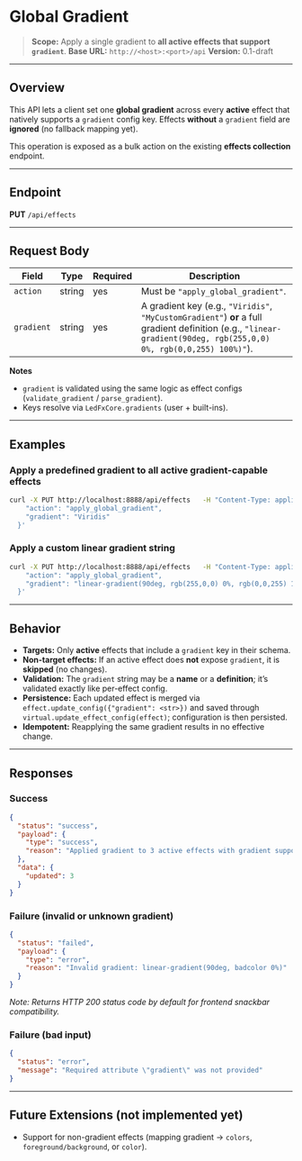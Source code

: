 # **Global Gradient**

> **Scope:** Apply a single gradient to **all active effects that support `gradient`**.
> **Base URL:** `http://<host>:<port>/api`
> **Version:** 0.1-draft

---

## Overview

This API lets a client set one **global gradient** across every **active** effect that natively supports a `gradient` config key.
Effects **without** a `gradient` field are **ignored** (no fallback mapping yet).

This operation is exposed as a bulk action on the existing **effects collection** endpoint.

---

## Endpoint

**PUT** `/api/effects`

---

## Request Body

| Field      | Type   | Required | Description |
|------------|--------|----------|-------------|
| `action`   | string | yes      | Must be `"apply_global_gradient"`. |
| `gradient` | string | yes      | A gradient key (e.g., `"Viridis"`, `"MyCustomGradient"`) **or** a full gradient definition (e.g., `"linear-gradient(90deg, rgb(255,0,0) 0%, rgb(0,0,255) 100%)"`). |

**Notes**
- `gradient` is validated using the same logic as effect configs (`validate_gradient` / `parse_gradient`).
- Keys resolve via `LedFxCore.gradients` (user + built-ins).

---

## Examples

### Apply a predefined gradient to all active gradient-capable effects
```bash
curl -X PUT http://localhost:8888/api/effects   -H "Content-Type: application/json"   -d '{
    "action": "apply_global_gradient",
    "gradient": "Viridis"
  }'
```

### Apply a custom linear gradient string
```bash
curl -X PUT http://localhost:8888/api/effects   -H "Content-Type: application/json"   -d '{
    "action": "apply_global_gradient",
    "gradient": "linear-gradient(90deg, rgb(255,0,0) 0%, rgb(0,0,255) 100%)"
  }'
```

---

## Behavior

- **Targets:** Only **active** effects that include a `gradient` key in their schema.
- **Non-target effects:** If an active effect does **not** expose `gradient`, it is **skipped** (no changes).
- **Validation:** The `gradient` string may be a **name** or a **definition**; it’s validated exactly like per-effect config.
- **Persistence:** Each updated effect is merged via `effect.update_config({"gradient": <str>})` and saved through `virtual.update_effect_config(effect)`; configuration is then persisted.
- **Idempotent:** Reapplying the same gradient results in no effective change.

---

## Responses

### Success
```json
{
  "status": "success",
  "payload": {
    "type": "success",
    "reason": "Applied gradient to 3 active effects with gradient support"
  },
  "data": {
    "updated": 3
  }
}
```

### Failure (invalid or unknown gradient)
```json
{
  "status": "failed",
  "payload": {
    "type": "error",
    "reason": "Invalid gradient: linear-gradient(90deg, badcolor 0%)"
  }
}
```

*Note: Returns HTTP 200 status code by default for frontend snackbar compatibility.*

### Failure (bad input)
```json
{
  "status": "error",
  "message": "Required attribute \"gradient\" was not provided"
}
```

---

## Future Extensions (not implemented yet)

- Support for non-gradient effects (mapping gradient → `colors`, `foreground/background`, or `color`).
